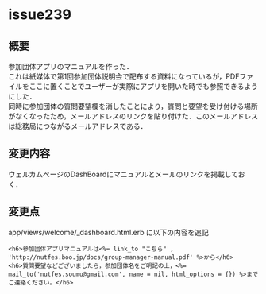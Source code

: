 # issue239

## 概要
参加団体アプリのマニュアルを作った．  
これは紙媒体で第1回参加団体説明会で配布する資料になっているが，PDFファイルをここに置くことでユーザーが実際にアプリを開いた時でも参照できるようにした．  
同時に参加団体の質問要望欄を消したことにより，質問と要望を受け付ける場所がなくなったため，メールアドレスのリンクを貼り付けた．このメールアドレスは総務局につながるメールアドレスである．

## 変更内容
ウェルカムページのDashBoardにマニュアルとメールのリンクを掲載しておく．

## 変更点
app/views/welcome/_dashboard.html.erb
に以下の内容を追記
```
<h6>参加団体アプリマニュアルは<%= link_to "こちら" , 'http://nutfes.boo.jp/docs/group-manager-manual.pdf' %>から</h6>
<h6>質問要望などございましたら，参加団体名をご明記の上，<%= mail_to('nutfes.soumu@gmail.com', name = nil, html_options = {}) %>までご連絡ください。</h6>
```  
